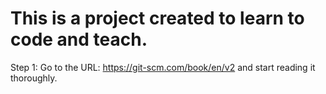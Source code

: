# This is a project created to learn to code and teach.

Step 1: Go to the URL: https://git-scm.com/book/en/v2 and start reading it thoroughly.
